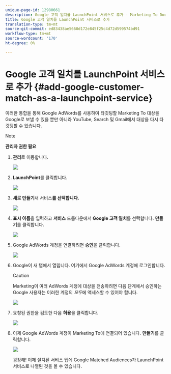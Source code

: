 ```yaml
---
unique-page-id: 12980661
description: Google 고객 일치를 LaunchPoint 서비스로 추가 - Marketing To Docs - 제품 설명서
title: Google 고객 일치를 LaunchPoint 서비스로 추가
translation-type: tm+mt
source-git-commit: ed83438ae5660d172e845f25c4d72d599574bd91
workflow-type: tm+mt
source-wordcount: '170'
ht-degree: 0%

---
```



# Google 고객 일치를 LaunchPoint 서비스로 추가 {#add-google-customer-match-as-a-launchpoint-service}

이러한 통합을 통해 Google AdWords를 사용하여 타깃팅할 Marketing To 대상을 Google로 보낼 수 있을 뿐만 아니라 YouTube, Search 및 Gmail에서 대상을 다시 타깃팅할 수 있습니다.

>[!NOTE]
>
>**관리자 권한 필요**

1. **관리**&#x200B;로 이동합니다.

   ![](assets/admin.png)

1. **LaunchPoint**&#x200B;를 클릭합니다.

   ![](assets/image2014-12-5-14-3a35-3a27.png)

1. **새로 만들기**&#x200B;새 서비스&#x200B;**를 선택합니다.**

   ![](assets/image2014-12-5-14-3a37-3a33.png)

1. **표시 이름**&#x200B;을 입력하고 **서비스** 드롭다운에서 **Google 고객 일치**&#x200B;를 선택합니다. **만들기**&#x200B;를 클릭합니다.

   ![](assets/chooseservice.png)

1. Google AdWords 계정을 연결하려면 **승인**&#x200B;을 클릭합니다.

   ![](assets/authorizeaccount-1.png)

1. Google이 새 탭에서 열립니다. 여기에서 Google AdWords 계정에 로그인합니다.

   >[!CAUTION]
   >
   >Marketing이 여러 AdWords 계정에 대상을 전송하려면 다음 단계에서 승인하는 Google 사용자는 이러한 계정의 _모두_&#x200B;에 액세스할 수 있어야 합니다.

   ![](assets/chooseaccount.png)

1. 요청된 권한을 검토한 다음 **허용**&#x200B;을 클릭합니다.

   ![](assets/reviewpermissions.png)

1. 이제 Google AdWords 계정이 Marketing To에 연결되어 있습니다. **만들기**&#x200B;를 클릭합니다.

   ![](assets/authorizesuccess.png)

   굉장해! 이제 설치된 서비스 탭에 Google Matched Audiences가 LaunchPoint 서비스로 나열된 것을 볼 수 있습니다.
